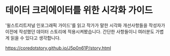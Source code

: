 데이터 크리에이터를 위한 시각화 가이드
=====

'윌스트리트저널 인포그래픽 가이드'를 읽고 작가가 말한
시각화 개선사항들을 작성자가 이전에 작성했던 데이터 스토리에 적용시켜봤습니다.
간단한 사항들이니 여러분도 가볍게 읽을 수 있다고 생각합니다.

<a href='https://coredotstory.github.io/J5p0n61P/story.html'>https://coredotstory.github.io/J5p0n61P/story.html</a>